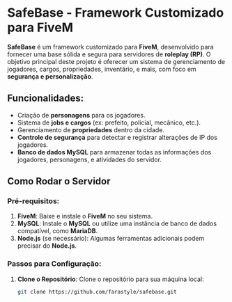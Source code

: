 # SafeBase - Framework Customizado para FiveM

**SafeBase** é um framework customizado para **FiveM**, desenvolvido para fornecer uma base sólida e segura para servidores de **roleplay (RP)**. O objetivo principal deste projeto é oferecer um sistema de gerenciamento de jogadores, cargos, propriedades, inventário, e mais, com foco em **segurança e personalização**.

## Funcionalidades:

- Criação de **personagens** para os jogadores.
- Sistema de **jobs e cargos** (ex: prefeito, policial, mecânico, etc.).
- Gerenciamento de **propriedades** dentro da cidade.
- **Controle de segurança** para detectar e registrar alterações de IP dos jogadores.
- **Banco de dados MySQL** para armazenar todas as informações dos jogadores, personagens, e atividades do servidor.

## Como Rodar o Servidor

### Pré-requisitos:

1. **FiveM**: Baixe e instale o **FiveM** no seu sistema.
2. **MySQL**: Instale o **MySQL** ou utilize uma instância de banco de dados compatível, como **MariaDB**.
3. **Node.js** (se necessário): Algumas ferramentas adicionais podem precisar do **Node.js**.

### Passos para Configuração:

1. **Clone o Repositório**:
   Clone o repositório para sua máquina local:
   ```bash
   git clone https://github.com/farastyle/safebase.git
